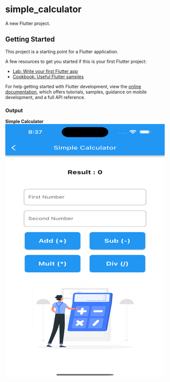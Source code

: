 # simple_calculator

A new Flutter project.

## Getting Started

This project is a starting point for a Flutter application.

A few resources to get you started if this is your first Flutter project:

- [Lab: Write your first Flutter app](https://docs.flutter.dev/get-started/codelab)
- [Cookbook: Useful Flutter samples](https://docs.flutter.dev/cookbook)

For help getting started with Flutter development, view the
[online documentation](https://docs.flutter.dev/), which offers tutorials,
samples, guidance on mobile development, and a full API reference.

### Output

<b>Simple Calculator</b> 
<br>
<img src="assets/images/Simulator%20Screenshot%20-%20iPhone%2014%20Pro%20Max%20-%202023-07-04%20at%2020.37.22.png" width="1080" height="800">


<!-- <table>
    <tr>
        <td><b>iOS</b></td>
        <td><b>Android</b></td>
    </tr>
    <tr>
        <td><img src="assets/" width="1080" height="800"></td>
        <td><img src="assets/" width="1080" height="800"></td>
    </tr>
</table> -->
